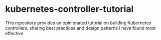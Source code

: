 # kubernetes-controller-tutorial
This repository provides an opinionated tutorial on building Kubernetes controllers, sharing best practices and design patterns I have found most effective
